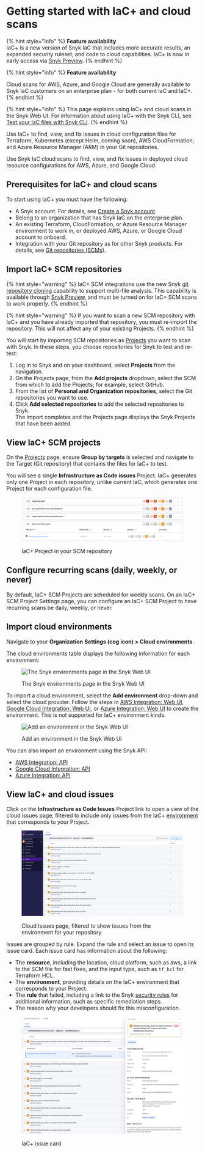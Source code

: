 # Getting started with IaC+ and cloud scans

{% hint style="info" %}
**Feature availability**\
IaC+ is a new version of Snyk IaC that includes more accurate results, an expanded security ruleset, and code to cloud capabilities. IaC+ is now in early access via [Snyk Preview](../../../snyk-admin/manage-settings/snyk-preview.md).
{% endhint %}

{% hint style="info" %}
**Feature availability**

Cloud scans for AWS, Azure, and Google Cloud are generally available to Snyk IaC customers on an enterprise plan - for both current IaC and IaC+.
{% endhint %}

{% hint style="info" %}
This page explains using IaC+ and cloud scans in the Snyk Web UI. For information about using IaC+ with the Snyk CLI, see [Test your IaC files with Snyk CLI](broken-reference).
{% endhint %}

Use IaC+ to find, view, and fix issues in cloud configuration files for Terraform, Kubernetes (except Helm, coming soon), AWS CloudFormation, and Azure Resource Manager (ARM) in your Git repositories.

Use Snyk IaC cloud scans to find, view, and fix issues in deployed cloud resource configurations for AWS, Azure, and Google Cloud.

## Prerequisites for IaC+ and cloud scans

To start using IaC+ you must have the following:

* A Snyk account. For details, see [Create a Snyk account](../../../getting-started/quickstart/create-or-log-in-to-a-snyk-account.md).
* Belong to an organization that has Snyk IaC on the enterprise plan.
* An existing Terraform, CloudFormation, or Azure Resource Manager environment to work in, or deployed AWS, Azure, or Google Cloud account to onboard.
* Integration with your Git repository as for other Snyk products. For details, see [Git repositories (SCMs)](../../../integrate-with-snyk/git-repositories-scms-integrations-with-snyk/).

## Import IaC+ SCM repositories

{% hint style="warning" %}
IaC+ SCM integrations use the new Snyk [git repository cloning](../../../more-info/how-snyk-handles-your-data.md#git-repository-cloning) capability to support multi-file analysis. This capability is available through [Snyk Preview](../../../snyk-admin/manage-settings/snyk-preview.md), and must be turned on for IaC+ SCM scans to work properly.
{% endhint %}

{% hint style="warning" %}
If you want to scan a new SCM repository with IaC+ and you have already imported that repository, you must re-import the repository. This will not affect any of your existing Projects.
{% endhint %}

You will start by importing SCM repositories as [Projects](../../../snyk-admin/snyk-projects/) you want to scan with Snyk. In these steps, you choose repositories for Snyk to test and re-test:

1. Log in to Snyk and on your dashboard, select **Projects** from the navigation.
2. On the Projects page, from the **Add projects** dropdown, select the SCM from which to add the Projects; for example, select GitHub.
3. From the list of **Personal and Organization repositories**, select the Git repositories you want to use.
4. Click **Add selected repositories** to add the selected repositories to Snyk.\
   The import completes and the Projects page displays the Snyk Projects that have been added.

## View IaC+ SCM projects

On the [Projects](../../../snyk-admin/snyk-projects/) page, ensure **Group by targets** is selected and navigate to the Target (Git repository) that contains the files for IaC+ to test.

You will see a single **Infrastructure as Code issues** Project. IaC+ generates only one Project in each repository, unlike current IaC, which generates one Project for each configuration file.

<figure><img src="../../../.gitbook/assets/Screenshot 2023-05-07 at 3.57.30 PM.png" alt="IaC+ Project in your SCM repository"><figcaption><p>IaC+ Project in your SCM repository</p></figcaption></figure>

## Configure recurring scans (daily, weekly, or never)

By default, IaC+ SCM Projects are scheduled for weekly scans. On an IaC+ SCM Project Settings page, you can configure an IaC+ SCM Project to have recurring scans be daily, weekly, or never.

## Import cloud environments

Navigate to your **Organization** **Settings (cog icon) > Cloud environments**.

The cloud environments table displays the following information for each environment:

<figure><img src="../../../.gitbook/assets/snyk-cloud-environments-page.png" alt="The Snyk environments page in the Snyk Web UI"><figcaption><p>The Snyk environments page in the Snyk Web UI</p></figcaption></figure>

To import a cloud environment, select the **Add environment** drop-down and select the cloud provider. Follow the steps in [AWS Integration: Web UI](../../../integrate-with-snyk/cloud-platforms-integrations/aws-integration/aws-integration-web-ui/), [Google Cloud Integration: Web UI](../../../integrate-with-snyk/cloud-platforms-integrations/google-cloud-integration/google-cloud-integration-web-ui/), or [Azure Integration: Web UI](../../../integrate-with-snyk/cloud-platforms-integrations/azure-integration-for-cloud-configurations/azure-integration-web-ui/) to create the environment. This is not supported for IaC+ environment kinds.

<figure><img src="../../../.gitbook/assets/snyk-cloud-environments-page-add-env.png" alt="Add an environment in the Snyk Web UI"><figcaption><p>Add an environment in the Snyk Web UI</p></figcaption></figure>

You can also import an environment using the Snyk API:

* [AWS Integration: API](../../../integrate-with-snyk/cloud-platforms-integrations/aws-integration/aws-integration-api/)
* [Google Cloud Integration: API](../../../integrate-with-snyk/cloud-platforms-integrations/google-cloud-integration/google-cloud-integration-api/)
* [Azure Integration: API](../../../integrate-with-snyk/cloud-platforms-integrations/azure-integration-for-cloud-configurations/snyk-cloud-for-azure-api/)

## View IaC+ and cloud issues

Click on the **Infrastructure as Code Issues** Project link to open a view of the cloud issues page, filtered to include only issues from the IaC+ [environment](key-concepts-for-iac+-and-cloud.md#environments) that corresponds to your Project.

<figure><img src="../../../.gitbook/assets/Screenshot 2023-05-07 at 4.04.13 PM.png" alt=".IaC+ Issues UI, filtered to show issues from the environment for your repository"><figcaption><p>Cloud Issues page, filtered to show issues from the environment for your repository</p></figcaption></figure>

Issues are grouped by rule. Expand the rule and select an issue to open its issue card. Each issue card has information about the following:

* The **resource**, including the location, cloud platform, such as aws, a link to the SCM file for fast fixes, and the input type, such as `tf_hcl` for Terraform HCL.
* The **environment**, providing details on the IaC+ environment that corresponds to your Project.
* The **rule** that failed, including a link to the Snyk [security rules](https://security.snyk.io/rules/cloud/) for additional information, such as specific remediation steps.
* The reason why your developers should fix this misconfiguration.

<figure><img src="../../../.gitbook/assets/Screenshot 2023-05-07 at 4.09.40 PM.png" alt="IaC+ issue card"><figcaption><p>IaC+ issue card</p></figcaption></figure>

